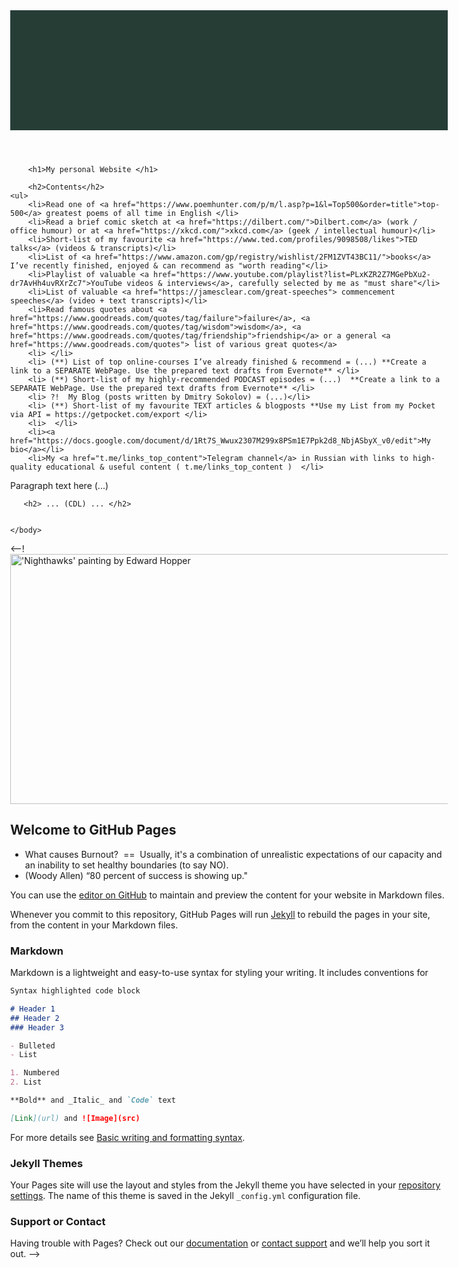 
<html lang="en-US">
    <head>
        <meta charset="utf-8">
        <title>Project: Blog</title>
        <style>
            body {
              margin: 0 auto;
              max-width: 50em;
              /* background-color: rgb(214, 199, 101); 
              color: #555;
              font-family: "Georgia";
              line-height: 1.5;
              padding: 4em 1em;
            }
            h2 {
              margin-top: 1em;
              padding-top: 1em;
            }
            h1,
            h2,
            strong {
              color: #333;
            }
            a {
              color: #e81c4f;   /* Change this color!  */
            }
            header {
              background-color: #263d36;
              background-image: url("https://images.unsplash.com/photo-1551404287-b7c87654a3a8?ixid=MnwxMjA3fDB8MHxwaG90by1wYWdlfHx8fGVufDB8fHx8&ixlib=rb-1.2.1&auto=format&fit=crop&w=1170&q=80");
              background-position: center top;
              background-repeat: no-repeat;
              background-size: cover;
              line-height: 1.2;
              padding: 10vw 2em;
              text-align: center;
            }
        </style>
    </head>
    <body>
      <header></header>  <!--  ??  -->

        <h1>My personal Website </h1>

        <h2>Contents</h2>
	<ul>
		<li>Read one of <a href="https://www.poemhunter.com/p/m/l.asp?p=1&l=Top500&order=title">top-500</a> greatest poems of all time in English </li>
		<li>Read a brief comic sketch at <a href="https://dilbert.com/">Dilbert.com</a> (work / office humour) or at <a href="https://xkcd.com/">xkcd.com</a> (geek / intellectual humour)</li>
		<li>Short-list of my favourite <a href="https://www.ted.com/profiles/9098508/likes">TED talks</a> (videos & transcripts)</li>
		<li>List of <a href="https://www.amazon.com/gp/registry/wishlist/2FM1ZVT43BC11/">books</a> I’ve recently finished, enjoyed & can recommend as "worth reading"</li>
		<li>Playlist of valuable <a href="https://www.youtube.com/playlist?list=PLxKZR2Z7MGePbXu2-dr7AvHh4uvRXrZc7">YouTube videos & interviews</a>, carefully selected by me as "must share"</li>
		<li>List of valuable <a href="https://jamesclear.com/great-speeches"> commencement speeches</a> (video + text transcripts)</li>
		<li>Read famous quotes about <a href="https://www.goodreads.com/quotes/tag/failure">failure</a>, <a href="https://www.goodreads.com/quotes/tag/wisdom">wisdom</a>, <a href="https://www.goodreads.com/quotes/tag/friendship">friendship</a> or a general <a href="https://www.goodreads.com/quotes"> list of various great quotes</a>
		<li> </li>
		<li> (**) List of top online-courses I’ve already finished & recommend = (...) **Create a link to a SEPARATE WebPage. Use the prepared text drafts from Evernote** </li>
		<li> (**) Short-list of my highly-recommended PODCAST episodes = (...)  **Create a link to a SEPARATE WebPage. Use the prepared text drafts from Evernote** </li>
		<li> ?!  My Blog (posts written by Dmitry Sokolov) = (...)</li>
		<li> (**) Short-list of my favourite TEXT articles & blogposts **Use my List from my Pocket via API = https://getpocket.com/export </li>
		<li>  </li>
		<li><a href="https://docs.google.com/document/d/1Rt7S_Wwux2307M299x8PSm1E7Ppk2d8_NbjASbyX_v0/edit">My bio</a></li>
		<li>My <a href="t.me/links_top_content">Telegram channel</a> in Russian with links to high-quality educational & useful content ( t.me/links_top_content )  </li>



<p title="Put AWAY your mouse & go to WORK!">Paragraph text here (...)</p>

       <h2> ... (CDL) ... </h2>


    </body>

<--! 
<img src="https://hwbnj2pyhhz13ifsc31voeu1-wpengine.netdna-ssl.com/wp-content/uploads/Nighthawks.jpg" width="800" height="400" alt="'Nighthawks' painting by Edward Hopper">



 ## Welcome to GitHub Pages

- What causes Burnout?  ==  Usually, it's a combination of unrealistic expectations of our capacity and an inability to set healthy boundaries (to say NO).
- (Woody Allen)   “80 percent of success is showing up."  

You can use the [editor on GitHub](https://github.com/DS-jr/ds-jr.github.io/edit/main/README.md) to maintain and preview the content for your website in Markdown files.

Whenever you commit to this repository, GitHub Pages will run [Jekyll](https://jekyllrb.com/) to rebuild the pages in your site, from the content in your Markdown files.

### Markdown

Markdown is a lightweight and easy-to-use syntax for styling your writing. It includes conventions for

```markdown
Syntax highlighted code block

# Header 1
## Header 2
### Header 3

- Bulleted
- List

1. Numbered
2. List

**Bold** and _Italic_ and `Code` text

[Link](url) and ![Image](src)
```

For more details see [Basic writing and formatting syntax](https://docs.github.com/en/github/writing-on-github/getting-started-with-writing-and-formatting-on-github/basic-writing-and-formatting-syntax).

### Jekyll Themes

Your Pages site will use the layout and styles from the Jekyll theme you have selected in your [repository settings](https://github.com/DS-jr/ds-jr.github.io/settings/pages). The name of this theme is saved in the Jekyll `_config.yml` configuration file.

### Support or Contact

Having trouble with Pages? Check out our [documentation](https://docs.github.com/categories/github-pages-basics/) or [contact support](https://support.github.com/contact) and we’ll help you sort it out. 
-->

</html>
